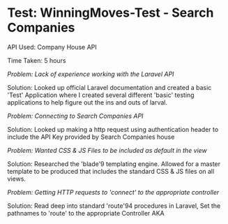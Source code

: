 # Test: WinningMoves-Test - Search Companies
API Used: Company House API

Time Taken: 5 hours

*Problem: Lack of experience working with the Laravel API*

Solution: Looked up official Laravel documentation and created a basic 'Test' Application where I created several different 'basic\' testing applications to help figure out the ins and outs of larval.

*Problem: Connecting to Search Companies API*

Solution: Looked up making a http request using authentication header to include the API Key provided by Search Companies house

*Problem: Wanted CSS & JS Files to be included as default in the view*

Solution: Researched the 'blade'9 templating engine. Allowed for a master template to be produced that includes the standard CSS & JS files on all views.

*Problem: Getting HTTP requests to 'connect' to the appropriate controller*

Solution: Read deep into standard 'route'94 procedures in Laravel, Set the pathnames to 'route' to the appropriate Controller AKA

